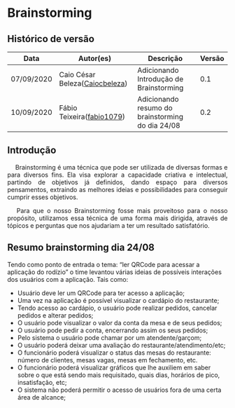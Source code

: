 # Brainstorming

## Histórico de versão

<table>
  <thead>
    <tr>
      <th>Data</th>
      <th>Autor(es)</th>
      <th>Descrição</th>   
      <th>Versão</th>
    </tr>
  </thead>
  <tbody>
    <tr>
      <td>07/09/2020</td>
      <td>Caio César Beleza(<a target="blank" href="https://github.com/Caiocbeleza">Caiocbeleza</a>)</td>
      <td>Adicionando Introdução de Brainstorming</td>
      <td>
      0.1
      </td>
    </tr>
    <tr>
      <td>10/09/2020</td>
      <td>Fábio Teixeira(<a target="blank" href="https://github.com/fabio1079">fabio1079</a>)</td>
      <td>Adicionando resumo do brainstorming do dia 24/08</td>
      <td>
      0.2
      </td>
    </tr>
  </tbody>
</table>

## Introdução

<p align="justify">&emsp;
Brainstorming é uma técnica que pode ser utilizada de diversas formas e para diversos fins. Ela visa explorar a capacidade criativa e intelectual, partindo de objetivos já definidos, dando espaço para diversos pensamentos, extraindo as melhores ideias e possibilidades para conseguir cumprir esses objetivos.
</p>
<p align="justify">&emsp;
Para que o nosso Brainstorming fosse mais proveitoso para o nosso propósito, utilizamos essa técnica de uma forma mais dirigida, através de tópicos e perguntas que nos ajudariam a ter um resultado satisfatório.
</p>

## Resumo brainstorming dia 24/08

Tendo como ponto de entrada o tema: “ler QRCode para acessar a aplicação do rodízio” o time levantou várias ideias de possíveis interações dos usuários com a aplicação. Tais  como:

- Usuário deve ler um QRCode para ter acesso a aplicação;
- Uma vez na aplicação é possível visualizar o cardápio do restaurante;
- Tendo acesso ao cardápio, o usuário pode realizar pedidos, cancelar pedidos e alterar pedidos;
- O usuário pode visualizar o valor da conta da mesa e de seus pedidos;
- O usuário pode pedir a conta, encerrando assim os seus pedidos;
- Pelo sistema o usuário pode chamar por um atendente/garçom;
- O usuário poderá deixar uma avaliação do restaurante/atendimento/etc;
- O funcionário poderá visualizar o status das mesas do restaurante: número de clientes, mesas vagas, mesas em fechamento, etc.
- O funcionário poderá visualizar gráficos que lhe auxiliem em saber sobre o que está sendo mais requisitado, quais dias, horários de pico, insatisfação, etc;
- O sistema não poderá permitir o acesso de usuários fora de uma certa área de alcance;

